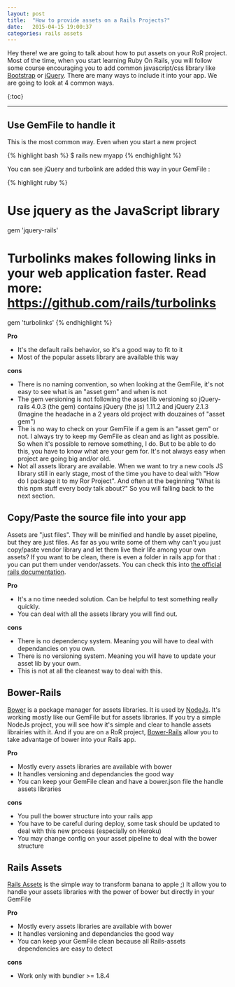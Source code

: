 ```yaml
---
layout: post
title:  "How to provide assets on a Rails Projects?"
date:   2015-04-15 19:00:37
categories: rails assets
---
```


Hey there! we are going to talk about how to put assets on your RoR project. Most of the time, when you start learning Ruby On Rails, you will follow some course encouraging you to add common javascript/css library like [Bootstrap](http://getbootstrap.com/) or [jQuery](https://jquery.com/). There are many ways to include it into your app. We are going to look at 4 common ways.

{:toc}

----------

Use GemFile to handle it 
--
This is the most common way. Even when you start a new project

{% highlight bash %}
$ rails new myapp
{% endhighlight %}


You can see jQuery and turbolink are added this way in your GemFile : 

{% highlight ruby %}
# Use jquery as the JavaScript library
gem 'jquery-rails'
# Turbolinks makes following links in your web application faster. Read more: https://github.com/rails/turbolinks
gem 'turbolinks'
{% endhighlight %}


**Pro**

- It's the default rails behavior, so it's a good way to fit to it
- Most of the popular assets library are available this way

**cons**

- There is no naming convention, so when looking at the GemFile, it's not easy to see what is an "asset gem" and when is not
- The gem versioning is not following the asset lib versioning so jQuery-rails 4.0.3 (the gem) contains jQuery (the js) 1.11.2 and jQuery 2.1.3 (Imagine the headache in a 2 years old project with douzaines of "asset gem")
-  The is no way to check on your GemFile if a gem is an "asset gem" or not. I always try to keep my GemFile as clean and as light as possible. So when it's possible to remove something, I do. But to be able to do this, you have to know what are your gem for. It's not always easy when project are going big and/or old.
- Not all assets library are available. When we want to try a new cools JS library still in early stage, most of the time you have to deal with "How do I package it to my Ror Project". And often at the beginning "What is this npm stuff every body talk about?" So you will falling back to the next section.

Copy/Paste the source file into your app
--
Assets are "just files". They will be minified and handle by asset pipeline, but they are just files. 
As far as you write some of them why can't you just copy/paste vendor library and let them live their life among your own assets? 
If you want to be clean, there is even a folder in rails app for that : you can put them under vendor/assets. You can check this into [the official rails documentation](http://guides.rubyonrails.org/asset_pipeline.html#asset-organization). 

**Pro**

- It's a no time needed solution. Can be helpful to test something really quickly.
- You can deal with all the assets library you will find out.

**cons**

- There is no dependency system. Meaning you will have to deal with dependancies on you own.
- There is no versioning system. Meaning you will have to update your asset lib by your own.
- This is not at all the cleanest way to deal with this.

Bower-Rails
--
[Bower](http://bower.io/) is a package manager for assets libraries. It is used by [NodeJs](https://nodejs.org/). 
It's working mostly like our GemFile but for assets libraries. If you try a simple NodeJs project, you will see how it's simple and clear to handle assets librairies with it. And if you are on a RoR project, [Bower-Rails](https://github.com/rharriso/bower-rails) allow you to take advantage of bower into your Rails app.

**Pro**

- Mostly every assets libraries are available with bower
- It handles versioning and dependancies the good way
- You can keep your GemFile clean and have a bower.json file the handle assets libraries

**cons**

- You pull the bower structure into your rails app
- You have to be careful during deploy, some task should be updated to deal with this new process (especially on Heroku)
- You may change config on your asset pipeline to deal with the bower structure

Rails Assets
--
[Rails Assets](https://rails-assets.org/) is the simple way to transform banana to apple ;)
It allow you to handle your assets libraries with the power of bower but directly in your GemFile

**Pro**

- Mostly every assets libraries are available with bower
- It handles versioning and dependancies the good way
- You can keep your GemFile clean because all Rails-assets dependencies are easy to detect

**cons**

- Work only with bundler >= 1.8.4
